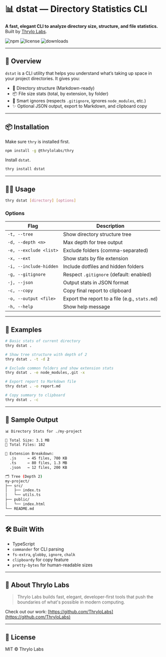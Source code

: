 # 📊 dstat — Directory Statistics CLI

**A fast, elegant CLI to analyze directory size, structure, and file statistics.**  
Built by [Thrylo Labs](https://github.com/ThryloLabs).

![npm](https://img.shields.io/npm/v/@thrylolabs/dstat)
![license](https://img.shields.io/badge/license-MIT-blue)
![downloads](https://img.shields.io/npm/dm/@thrylolabs/dstat)

---

## 🚀 Overview

`dstat` is a CLI utility that helps you understand what’s taking up space in your project directories. It gives you:

- 📁 Directory structure (Markdown-ready)
- 📦 File size stats (total, by extension, by folder)
- 🧠 Smart ignores (respects `.gitignore`, ignores `node_modules`, etc.)
- ✨ Optional JSON output, export to Markdown, and clipboard copy

---

## 📦 Installation

Make sure `thry` is installed first.

```bash
npm install -g @thrylolabs/thry
```

Install `dstat`.

```bash
thry install dstat
```

---

## 🧑‍💻 Usage

```bash
thry dstat [directory] [options]
```

### Options

| Flag                   | Description                                    |
| ---------------------- | ---------------------------------------------- |
| `-t, --tree`           | Show directory structure tree                  |
| `-d, --depth <n>`      | Max depth for tree output                      |
| `-e, --exclude <list>` | Exclude folders (comma-separated)              |
| `-x, --ext`            | Show stats by file extension                   |
| `-i, --include-hidden` | Include dotfiles and hidden folders            |
| `-g, --gitignore`      | Respect `.gitignore` (default: enabled)        |
| `-j, --json`           | Output stats in JSON format                    |
| `-c, --copy`           | Copy final report to clipboard                 |
| `-o, --output <file>`  | Export the report to a file (e.g., `stats.md`) |
| `-h, --help`           | Show help message                              |

---

## 🌿 Examples

```bash
# Basic stats of current directory
thry dstat .

# Show tree structure with depth of 2
thry dstat . -t -d 2

# Exclude common folders and show extension stats
thry dstat . -e node_modules,.git -x

# Export report to Markdown file
thry dstat . -o report.md

# Copy summary to clipboard
thry dstat . -c
```

---

## 📂 Sample Output

```bash
📊 Directory Stats for ./my-project

📁 Total Size: 3.1 MB
📄 Total Files: 182

🔡 Extension Breakdown:
  .js     → 45 files, 700 KB
  .ts     → 80 files, 1.3 MB
  .json   → 12 files, 200 KB

🗂 Tree (Depth 2)
my-project/
├── src/
│   ├── index.ts
│   └── utils.ts
├── public/
│   └── index.html
└── README.md
```

---

## 🛠 Built With

- TypeScript
- `commander` for CLI parsing
- `fs-extra`, `globby`, `ignore`, `chalk`
- `clipboardy` for copy feature
- `pretty-bytes` for human-readable sizes

---

## 🧠 About Thrylo Labs

> Thrylo Labs builds fast, elegant, developer-first tools that push the boundaries of what's possible in modern computing.

Check out our work: [https://github.com/ThryloLabs](https://github.com/ThryloLabs)

---

## 📄 License

MIT © Thrylo Labs
